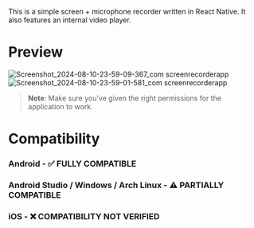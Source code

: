This is a simple screen + microphone recorder written in React Native. It also features an internal video player.

# Preview
![Screenshot_2024-08-10-23-59-09-367_com screenrecorderapp](https://github.com/user-attachments/assets/f2acba57-c726-4ac8-ade9-0596c57fb41d) ![Screenshot_2024-08-10-23-59-01-581_com screenrecorderapp](https://github.com/user-attachments/assets/1a227429-e304-4c64-ac5b-0593ac82c9dc)

>**Note**: Make sure you've given the right permissions for the application to work.

# Compatibility

### Android - ✅ FULLY COMPATIBLE

### Android Studio / Windows / Arch Linux - ⚠️ PARTIALLY COMPATIBLE

### iOS - ❌ COMPATIBILITY NOT VERIFIED
